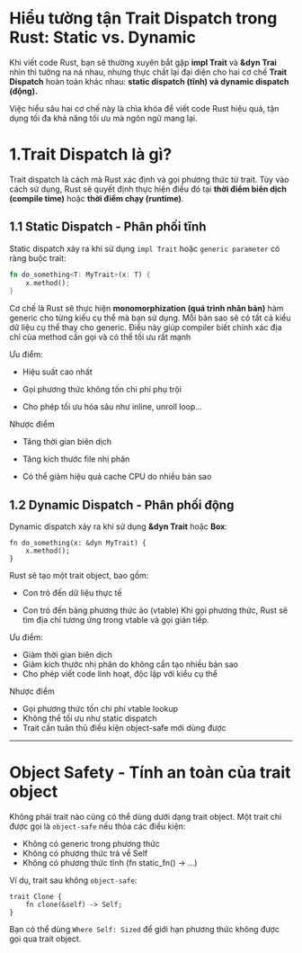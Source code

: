 # Hiểu tường tận Trait Dispatch trong Rust: Static vs. Dynamic

Khi viết code Rust, bạn sẽ thường xuyên bắt gặp **impl Trait** và **&dyn Trai** nhìn thì tưởng na ná nhau, nhưng thực chất lại đại diện cho hai cơ chế **Trait Dispatch** hoàn toàn khác nhau: **static dispatch (tĩnh) và dynamic dispatch (động).**

Việc hiểu sâu hai cơ chế này là chìa khóa để viết code Rust hiệu quả, tận dụng tối đa khả năng tối ưu mà ngôn ngữ mang lại.


# 1.Trait Dispatch là gì?

Trait dispatch là cách mà Rust xác định và gọi phương thức từ trait. Tùy vào cách sử dụng, Rust sẽ quyết định thực hiện điều đó tại **thời điểm biên dịch (compile time)** hoặc **thời điểm chạy (runtime)**.



## 1.1 Static Dispatch - Phân phối tĩnh

Static dispatch xảy ra khi sử dụng `impl Trait` hoặc `generic parameter` có ràng buộc trait:

```rust
fn do_something<T: MyTrait>(x: T) {
    x.method();
}
```

Cơ chế là Rust sẽ thực hiện **monomorphization (quá trình nhân bản)** hàm generic cho từng kiểu cụ thể mà bạn sử dụng. Mỗi bản sao sẽ có tất cả kiểu dữ liệu cụ thể thay cho generic. Điều này giúp compiler biết chính xác địa chỉ của method cần gọi và có thể tối ưu rất mạnh

Ưu điểm: 

* Hiệu suất cao nhất

* Gọi phương thức không tốn chi phí phụ trội

* Cho phép tối ưu hóa sâu như inline, unroll loop...

Nhược điểm

* Tăng thời gian biên dịch

* Tăng kích thước file nhị phân

* Có thể giảm hiệu quả cache CPU do nhiều bản sao


## 1.2 Dynamic Dispatch - Phân phối động

Dynamic dispatch xảy ra khi sử dụng **&dyn Trait** hoặc **Box<dyn Trait>**:

```
fn do_something(x: &dyn MyTrait) {
    x.method();
}
```

Rust sẽ tạo một trait object, bao gồm:

* Con trỏ đến dữ liệu thực tế

* Con trỏ đến bảng phương thức ảo (vtable)
Khi gọi phương thức, Rust sẽ tìm địa chỉ tương ứng trong vtable và gọi gián tiếp.

Ưu điểm: 

* Giảm thời gian biên dịch
* Giảm kích thước nhị phân do không cần tạo nhiều bản sao
* Cho phép viết code linh hoạt, độc lập với kiểu cụ thể

Nhược điểm

* Gọi phương thức tốn chi phí vtable lookup
* Không thể tối ưu như static dispatch
* Trait cần tuân thủ điều kiện object-safe mới dùng được

--- 

# Object Safety - Tính an toàn của trait object

Không phải trait nào cũng có thể dùng dưới dạng trait object. Một trait chỉ được gọi là `object-safe` nếu thỏa các điều kiện:

* Không có generic trong phương thức
* Không có phương thức trả về Self
* Không có phương thức tĩnh (fn static_fn() -> ...)


Ví dụ, trait sau không `object-safe`:

```
trait Clone {
    fn clone(&self) -> Self;
}
```

Bạn có thể dùng `Where Self: Sized` để giới hạn phương thức không được gọi qua trait object.

